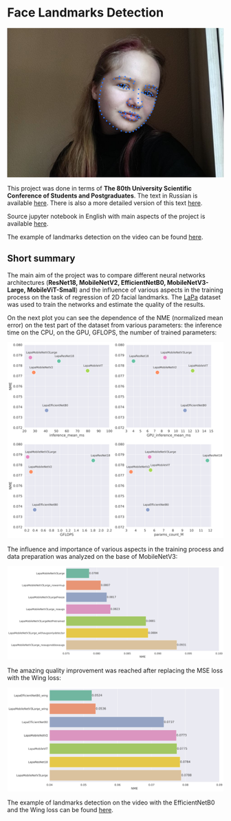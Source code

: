 # Face Landmarks Detection

![](images/face_photo_example_processed.png)

This project was done in terms of __The 80th University Scientific Conference of Students and Postgraduates__. The text in Russian is available [here](papers/conference.pdf). There is also a more detailed version of this text [here](papers/full_version.pdf). 

Source jupyter notebook in English with main aspects of the project is available [here](./src.ipynb).

The example of landmarks detection on the video can be found [here](images/face_video_example_processed.mp4).

## Short summary

The main aim of the project was to compare different neural networks architectures (__ResNet18, MobileNetV2, EfficientNetB0, MobileNetV3-Large, MobileViT-Small__) and the influence of various aspects in the training process on the task of regression of 2D facial landmarks. The [LaPa](https://github.com/JDAI-CV/lapa-dataset) dataset was used to train the networks and estimate the quality of the results.


On the next plot you can see the dependence of the NME (normalized mean error) on the test part of the dataset from various parameters: the inference time on the CPU, on the GPU, GFLOPS, the number of trained parameters:

![](images/NME_from_other_params.png)

The influence and importance of various aspects in the training process and data preparation was analyzed on the base of MobileNetV3:

![](images/NME_mobilenetv3_and_modifications.png)

The amazing quality improvement was reached after replacing the MSE loss with the Wing loss:

![](images/NME_main_archs_and_wing.png)

The example of landmarks detection on the video with the EfficientNetB0 and the Wing loss can be found [here](images/face_video_example_processed.mp4).
